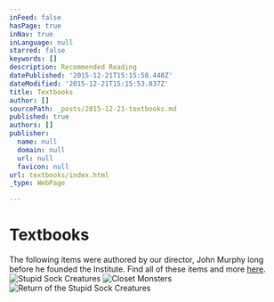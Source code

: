 ```yaml
---
inFeed: false
hasPage: true
inNav: true
inLanguage: null
starred: false
keywords: []
description: Recommended Reading
datePublished: '2015-12-21T15:15:58.448Z'
dateModified: '2015-12-21T15:15:53.837Z'
title: Textbooks
author: []
sourcePath: _posts/2015-12-21-textbooks.md
published: true
authors: []
publisher:
  name: null
  domain: null
  url: null
  favicon: null
url: textbooks/index.html
_type: WebPage

---
```

# Textbooks

The following items were authored by our director, John Murphy long before he founded the Institute. Find all of these items and more [here][0].
![Stupid Sock Creatures](https://s3-us-west-2.amazonaws.com/the-grid-img/p/ae667be50606e3fb7e4606a260cef6f125e4cfc5.jpg)
![Closet Monsters](https://s3-us-west-2.amazonaws.com/the-grid-img/p/c2ddd748f1df1185de6398e9ee049a92ca06e1b4.jpg)
![Return of the Stupid Sock Creatures](https://s3-us-west-2.amazonaws.com/the-grid-img/p/48076e849cb176cfd0d74c69649bc3cf3ff847fe.jpg)

[0]: http://www.amazon.com/John-Murphy/e/B001K8GFA0/ref=sr_ntt_srch_lnk_7?qid=1450710010&sr=1-7